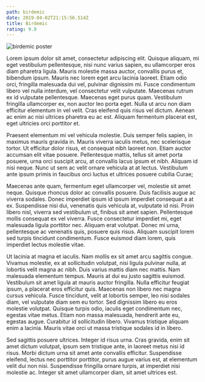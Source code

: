 ```yaml
---
path: birdemic
date: 2019-04-02T21:15:56.514Z
title: Birdemic
rating: 9.9
---
```

![birdemic poster](https://images-na.ssl-images-amazon.com/images/I/51yLgMm23gL._SY445_.jpg)

Lorem ipsum dolor sit amet, consectetur adipiscing elit. Quisque aliquam, mi eget vestibulum pellentesque, nisi nunc varius sapien, eu ullamcorper eros diam pharetra ligula. Mauris molestie massa auctor, convallis purus et, bibendum ipsum. Mauris nec lorem eget arcu lacinia laoreet. Etiam odio orci, fringilla malesuada dui vel, pulvinar dignissim mi. Fusce condimentum libero vel nulla interdum, vel consectetur velit vulputate. Maecenas rutrum ex id vulputate pellentesque. Maecenas eget purus quam. Vestibulum fringilla ullamcorper ex, non auctor leo porta eget. Nulla ut arcu non diam efficitur elementum in vel velit. Cras eleifend quis risus vel dictum. Aenean ac enim ac nisi ultrices pharetra eu ac est. Aliquam fermentum placerat est, eget ultricies orci porttitor et.

Praesent elementum mi vel vehicula molestie. Duis semper felis sapien, in maximus mauris gravida in. Mauris viverra iaculis metus, nec scelerisque tortor. Ut efficitur dolor risus, et consequat nibh laoreet non. Etiam auctor accumsan elit vitae posuere. Pellentesque mattis, tellus sit amet porta posuere, urna orci suscipit arcu, at convallis lacus ipsum et nibh. Aliquam id nisi neque. Nunc ut sem ac velit ornare vehicula at at lectus. Vestibulum ante ipsum primis in faucibus orci luctus et ultrices posuere cubilia Curae;

Maecenas ante quam, fermentum eget ullamcorper vel, molestie sit amet neque. Quisque rhoncus dolor ac convallis posuere. Duis facilisis augue ac viverra sodales. Donec imperdiet ipsum id ipsum imperdiet consequat a at ex. Suspendisse nisi dui, venenatis quis vehicula at, vulputate id nisi. Proin libero nisl, viverra sed vestibulum ut, finibus sit amet sapien. Pellentesque mollis consequat ex vel viverra. Fusce consectetur imperdiet mi, eget malesuada ligula porttitor nec. Aliquam erat volutpat. Donec mi urna, pellentesque ac venenatis quis, posuere quis risus. Aliquam suscipit lorem sed turpis tincidunt condimentum. Fusce euismod diam lorem, quis imperdiet lectus molestie vitae.

Ut lacinia at magna et iaculis. Nam mollis ex sit amet arcu sagittis congue. Vivamus molestie, ex at sollicitudin volutpat, nisi ligula pulvinar nulla, at lobortis velit magna ac nibh. Duis varius mattis diam nec mattis. Nam malesuada elementum tempus. Mauris at dui eu justo sagittis euismod. Vestibulum sit amet ligula at mauris auctor fringilla. Nulla efficitur feugiat ipsum, a placerat eros efficitur quis. Maecenas non libero nec magna cursus vehicula. Fusce tincidunt, velit at lobortis semper, leo nisi sodales diam, vel vulputate diam sem eu tortor. Sed dignissim libero eu eros molestie volutpat. Quisque turpis odio, iaculis eget condimentum nec, egestas vitae metus. Etiam non massa malesuada, hendrerit ante eu, egestas augue. Curabitur id sollicitudin libero. Vivamus tristique aliquam enim a lacinia. Mauris vitae orci ut massa tristique sodales id in libero.

Sed sagittis posuere ultrices. Integer id risus urna. Cras gravida, enim sit amet dictum volutpat, ipsum sem tristique ante, in laoreet metus nisi id risus. Morbi dictum urna sit amet ante convallis efficitur. Suspendisse eleifend, lectus nec porttitor porttitor, purus augue varius est, at elementum velit dui non nisi. Suspendisse fringilla ornare turpis, at imperdiet nisi molestie ac. Integer sit amet ullamcorper diam, sit amet ultrices est.
